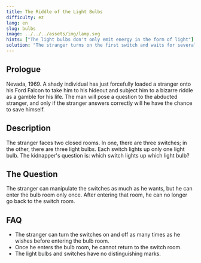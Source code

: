 ```yaml
---
title: The Riddle of the Light Bulbs
difficulty: ez
lang: en
slug: bulbs
image: ../../../assets/img/lamp.svg
hints: ["The light bulbs don't only emit energy in the form of light"]
solution: "The stranger turns on the first switch and waits for several minutes. After waiting, he turns off the first switch, turns on the second, and enters the bulb room. The bulb that is lit corresponds to the second switch, as it's the only one currently on. The bulb that is off but warm to touch corresponds to the first switch, since it was on long enough to heat the bulb but is now off. The bulb that is off and cold corresponds to the third switch, as it was never turned on. By doing this, the stranger can confidently match each switch to its corresponding bulb and save his life."
---
```


## Prologue

Nevada, 1969. A shady individual has just forcefully loaded a stranger onto his Ford Falcon to take him to his hideout and subject him to a bizarre riddle as a gamble for his life. The man will pose a question to the abducted stranger, and only if the stranger answers correctly will he have the chance to save himself.

## Description

The stranger faces two closed rooms. In one, there are three switches; in the other, there are three light bulbs. Each switch lights up only one light bulb. The kidnapper's question is: which switch lights up which light bulb?

## The Question

The stranger can manipulate the switches as much as he wants, but he can enter the bulb room only once. After entering that room, he can no longer go back to the switch room.

## FAQ

- The stranger can turn the switches on and off as many times as he wishes before entering the bulb room.
- Once he enters the bulb room, he cannot return to the switch room.
- The light bulbs and switches have no distinguishing marks.
